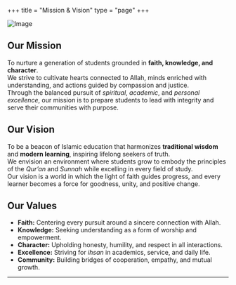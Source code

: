+++
title = "Mission & Vision"
type = "page"
+++

![Image](https://placehold.co/700x300?text=Image)  

## Our Mission
To nurture a generation of students grounded in **faith, knowledge, and character**.  
We strive to cultivate hearts connected to Allah, minds enriched with understanding, and actions guided by compassion and justice.  
Through the balanced pursuit of *spiritual*, *academic*, and *personal excellence*, our mission is to prepare students to lead with integrity and serve their communities with purpose.

## Our Vision
To be a beacon of Islamic education that harmonizes **traditional wisdom** and **modern learning**, inspiring lifelong seekers of truth.  
We envision an environment where students grow to embody the principles of the *Qur’an* and *Sunnah* while excelling in every field of study.  
Our vision is a world in which the light of faith guides progress, and every learner becomes a force for goodness, unity, and positive change.

## Our Values
- **Faith:** Centering every pursuit around a sincere connection with Allah.  
- **Knowledge:** Seeking understanding as a form of worship and empowerment.  
- **Character:** Upholding honesty, humility, and respect in all interactions.  
- **Excellence:** Striving for *ihsan* in academics, service, and daily life.  
- **Community:** Building bridges of cooperation, empathy, and mutual growth.

---



